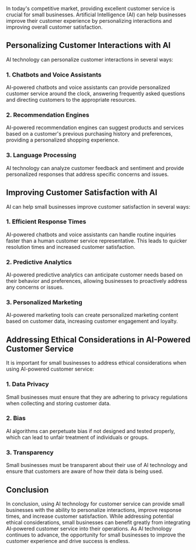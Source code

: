 
In today's competitive market, providing excellent customer service is crucial for small businesses. Artificial Intelligence (AI) can help businesses improve their customer experience by personalizing interactions and improving overall customer satisfaction.

Personalizing Customer Interactions with AI
-------------------------------------------

AI technology can personalize customer interactions in several ways:

### 1. Chatbots and Voice Assistants

AI-powered chatbots and voice assistants can provide personalized customer service around the clock, answering frequently asked questions and directing customers to the appropriate resources.

### 2. Recommendation Engines

AI-powered recommendation engines can suggest products and services based on a customer's previous purchasing history and preferences, providing a personalized shopping experience.

### 3. Language Processing

AI technology can analyze customer feedback and sentiment and provide personalized responses that address specific concerns and issues.

Improving Customer Satisfaction with AI
---------------------------------------

AI can help small businesses improve customer satisfaction in several ways:

### 1. Efficient Response Times

AI-powered chatbots and voice assistants can handle routine inquiries faster than a human customer service representative. This leads to quicker resolution times and increased customer satisfaction.

### 2. Predictive Analytics

AI-powered predictive analytics can anticipate customer needs based on their behavior and preferences, allowing businesses to proactively address any concerns or issues.

### 3. Personalized Marketing

AI-powered marketing tools can create personalized marketing content based on customer data, increasing customer engagement and loyalty.

Addressing Ethical Considerations in AI-Powered Customer Service
----------------------------------------------------------------

It is important for small businesses to address ethical considerations when using AI-powered customer service:

### 1. Data Privacy

Small businesses must ensure that they are adhering to privacy regulations when collecting and storing customer data.

### 2. Bias

AI algorithms can perpetuate bias if not designed and tested properly, which can lead to unfair treatment of individuals or groups.

### 3. Transparency

Small businesses must be transparent about their use of AI technology and ensure that customers are aware of how their data is being used.

Conclusion
----------

In conclusion, using AI technology for customer service can provide small businesses with the ability to personalize interactions, improve response times, and increase customer satisfaction. While addressing potential ethical considerations, small businesses can benefit greatly from integrating AI-powered customer service into their operations. As AI technology continues to advance, the opportunity for small businesses to improve the customer experience and drive success is endless.
